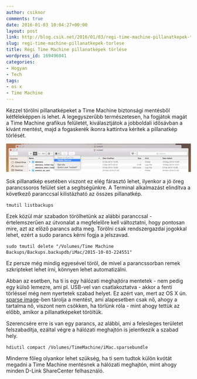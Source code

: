 ```yaml
---
author: csiknor
comments: true
date: 2016-01-03 10:04:27+00:00
layout: post
link: http://blog.csik.net/2016/01/03/regi-time-machine-pillanatkepek-torlese/
slug: regi-time-machine-pillanatkepek-torlese
title: Régi Time Machine pillanatképek törlése
wordpress_id: 169496041
categories:
- Hogyan
- Tech
tags:
- os x
- Time Machine
---
```


Kézzel törölni pillanatképeket a Time Machine biztonsági mentésből kétféleképpen is lehet. A legegyszerűbb természetesen, ha fogjátok magát a Time Machine grafikus felületét, kiválasztjátok a jobboldali idősávban a kívánt mentést, majd a fogaskerék ikonra kattintva kéritek a pillanatkép törlését.

![backup-2](/images/backup-2.png)

Sok pillanatkép esetében viszont ez elég fárasztó lehet, ilyenkor a jó öreg parancssoros felület siet a segítségünkre. A Terminal alkalmazást elindítva a következő paranccsal kilistázható az összes pillanatkép.

    
    tmutil listbackups


Ezek közül már szabadon törölhetünk az alábbi paranccsal - értelemszerűen az útvonalat a megfelelőre kell változtatni, hogy pontosan mire, azt az előző parancs adta meg. Törölni csak rendszergazdai jogokkal lehet, ezért a sudo parancs kérni fogja a jelszavad.

    
    sudo tmutil delete "/Volumes/Time Machine Backups/Backups.backupdb/iMac/2015-10-03-224551"


Ez persze még mindig egyesével töröl, de mivel a parancssorban remek szkripteket lehet írni, könnyen lehet automatizálni.

Abban az esetben, ha ti is egy hálózati meghajtóra mentetek - nem pedig egy külső lemezre, ami pl. USB-vel van csatlakoztatva - akkor a fenti törléssel még nem nyertetek szabad helyet. Ez azért van, mert az OS X ún. [sparse image](https://en.wikipedia.org/wiki/Sparse_image)-ben tárolja a mentést, ami alapesetben csak nő, ahogy a tartalma nő, viszont nem csökken, ha törlünk róla - mint ahogy tettük az előbb, amikor a pillanatképeket töröltük.

Szerencsére erre is van egy parancs, az alábbi, ami a felesleges területet felszabadítja, ezáltal végre a hálózati meghajtón is jelentkezik a szabad hely.

    
    hdiutil compact /Volumes/TimeMachine/iMac.sparsebundle


Minderre főleg olyankor lehet szükség, ha ti sem tudtok külön kvótát megadni a Time Machine mentésnek a hálózati meghajtón, mint ahogy minden D-Link ShareCenter felhasználó.
